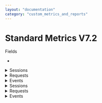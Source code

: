 ```yaml
---
layout: "documentation"
category: "custom_metrics_and_reports"
---
```

                            



Standard Metrics V7.2
=====================

Fields

*   
<details close markdown="block"><summary>Sessions</summary>
    
    1.  Session Application Name - Name of the application.
    2.  Session Application Type - The type of the application. For example, Native and SPA.
    3.  Session Channel - The type of application channel. For example, Mobile and Tablet.
    4.  Session Device Model - The model type of client device.
    5.  Session DeviceID - Unique ID of the device for the application.
    6.  Session Volt MX User ID - User ID of the end user using the app. Value has to be set using the setUserID API in the application.
    7.  Session OS Version - The OS Version of the client device.
    8.  Session Platform - Application platform. For example, iOS and Android.
    9.  Session City - Obtained from IP for geolocation mapping. This field is not populated if this detail cannot be resolved from the IP address.
    10.  Session Country - Obtained from IP for geolocation mapping. This field is not populated if this detail cannot be resolved from the IP address.
    11.  Session Region - Obtained from IP for geolocation mapping. This field is not populated if this detail cannot be resolved from the IP address.
    12.  Session Zip - Obtained from IP for geolocation mapping. This field is not populated if this detail cannot be resolved from the IP address.
    13.  Session TimeStamp\_Local – Timestamp of the session in the local time zone. The local time zone is set in the user’s profile in Volt MX Foundry console.
    14.  Session TimeStamp\_UTC – Timestamp of the session init in UTC.
    15.  Session Error Message
    16.  Session Error Stack Trace – Stack trace of error. Applicable for event types Error/Crash if the same is available for the type of error/Crash.
    17.  Session Volt MX Foundry (Foundry) app name – application name provided on creation of an app in Volt MX Foundry console.
    18.  Session Volt MX Foundry (Foundry) app guid – application guid generated on the creation of an app in Volt MX Foundry console.
    19.  Session Remote IP
    20.  Session Integration service version header – Version of the integration service requested by application in the service request header.
    21.  Session Integration service version – Version of the integration service served by the application server for a service request.
    22.  Session SDK Type - If an app is built using Volt MX Foundry SDK this will indicate the type of SDK such as iOS and PhoneGap.
    23.  Session SDK Version - Version of the Volt MX Foundry SDK used in the client binary.
    24.  Session Service Group - Integration service name of the service request for applications defined from Volt MX Foundry console.
    25.  Session User Agent - User agent of the client device from a network call.
    

</details>
<details close markdown="block"><summary>Requests</summary>
    
    1.  Request Application Name - Name of the application.
    2.  Request Application Type - The type of the application. For example, Native and SPA.
    3.  Request Channel - The type of application channel. For example, Mobile and Tablet.
    4.  Request Device Model - The model type of client device.
    5.  Request DeviceID - Unique ID of the device for the application.
    6.  Request OS Version - The OS version of the client device.
    7.  Request Platform - Application platform. For example, iOS and Android.
    8.  Request Service ID
    9.  Request TimeStamp\_Local – Timestamp of the request in the local time zone. The local time zone is set in the user’s profile in Volt MX Foundry console.
    10.  Request TimeStamp\_UTC – Timestamp of the request in UTC.
    11.  Request City - Obtained from IP for geolocation mapping. This field is not populated if this detail cannot be resolved from the IP address.
    12.  Request Country - Obtained from IP for geolocation mapping. This field is not populated if this detail cannot be resolved from the IP address.
    13.  Request Region - Obtained from IP for geolocation mapping. This field is not populated if this detail cannot be resolved from the IP address.
    14.  Request Zip - Obtained from IP for geolocation mapping. This field is not populated if this detail cannot be resolved from the IP address.
    15.  Request Error Message – Contains any request message that is added by platform code or app developer to provide more info on error events.
    16.  Request Error Stack Trace – Stack trace of error. Applicable for event types Error/Crash if the same is available for the type of error/Crash.
    17.  Request SDK Type - If an app is built using Volt MX Foundry SDK this will indicate the type of SDK such as iOS and PhoneGap.
    18.  Request SDK Version - Version of the Volt MX Foundry SDK used in the client binary.
    19.  Request Volt MX Foundry (Foundry) app name– application name provided on creation of an app in Volt MX Foundry console.
    20.  Request Volt MX Foundry (Foundry) app guid – application guid generated on the creation of an app in Volt MX Foundry console.
    21.  Request Service Group - Integration service name of the service request for applications defined from Volt MX Foundry console.
    22.  Request FormID
    23.  Request Integration service version header – Version of the integration service requested by application in the service request header.
    24.  Request Integration service version – Version of the integration service served by the application server for a service request.
    25.  Request Object name – Name of the object that is mapped in the service request. Applicable for services with object mapping.
    26.  Request Object method – Type of the object method. For example, PUT and POST. Applicable for services with object mapping.
    27.  Request Volt MX User ID - User ID of the end user using the app. Value has to be set using the setUserID API in the application.
    28.  Request Remote IP
    29.  Request User Agent - User agent of the client device a network call.
    
</details>
<details close markdown="block"><summary>Events</summary>
    
    1.  Event Application Name - Name of the application.
    2.  Event Application Type - The type of the application. For example, Native and SPA.
    3.  Event Channel - The type of application channel. For example, Mobile and Tablet.
    4.  Event Platform - Application platform. For example, iOS and Android.
    5.  Event Device Model - The model type of client device.
    6.  Event User ID- Unique ID of the user.
    7.  Event DeviceID - Unique ID of the device for the application.
    8.  Event User Agent - User agent of the client device from a network call.
    9.  Event Application Version - Version of the application.
    10.  Event Plugin Version IDE - Plugin versions of Volt MX Iris Enterprise used for building the app. This will be populated only for Crash event type.
    11.  Event Plugin Version Platform - Plugin version of the platform (such as iOS plugin) used for building the app. This will be populated only for Crash event type.
    12.  Event SDK Type - If an app is built using Volt MX Foundry SDK this will indicate the type of SDK such as iOS and PhoneGap.
    13.  Event SDK Version - Version of the Volt MX Foundry SDK used in the client binary.
    14.  Event Type - Type of application event. For example, FormEntry and Gesture.
    15.  Event Sub Type - Event sub type of application event. Meaning of subtype depends on the event type. For FormEntry event subtype denotes form entered. For Gesture, it denotes the type of Gesture such as a double-click.
    16.  Event Form ID - Form ID of the form where the application event occurred.
    17.  Event Widget ID - Widget Id of the widget where the application event was triggered. Not applicable for events that do not involve a widget such as FormEntry and FormExit.
    18.  Event Flow Tag - Optional parameter that can be set by the developer via an API call to identify a flow. Helps in easy identification for data analysis.
    19.  Event Error Code - Error code if the event type is error and Exception code if the event type is an exception.
    20.  Event Error Message – Contains any event message that is added by platform code or app developer to provide more info on error events.
    21.  Event Error Crash Report – Crash Report from the device for event type Crash. Data is not symbolicated.
    22.  Event Custom Error Message – Contains any custom message that is added by platform code or app developer to provide more info on error events.
    23.  Event Error File – Application code file where the error occurred. Applicable for event types Error/Exception if the same is available for the type of error/exception.
    24.  Event Error Method – Application function call where the error occurred. Applicable for event types Error/Exception if the same is available for the type of error/exception.
    25.  Event Error Stack Trace – Stack trace of error. Applicable for event types Error/Crash if the same is available for the type of error/Crash.
    26.  Event Error Type – Type of error. For example, Error, Exception, and Crash.
    27.  Event Is Error – true if the event type is error/crash and false if the event type is an exception. Not applicable for other event types.
    28.  Event Response Status Code – Output status of the service response from the Volt MX Foundry server.
    29.  Event Meta Data – Any metadata sent as part of the events data. Typically this is applicable for event type error, exception, crash, and custom.
    30.  Event TimeStamp\_Local - Timestamp when the service request was received in the timestamp set in a user's profile in the manage cloud portal.
    31.  Event TimeStamp\_UTC - Timestamp of request in UTC.
    32.  Event Network Type - Mobile Network vs WiFi (networktype) - indicates the type of network during the time of the crash. Valid values are `mobilenetwork` and `WiFi`.
    
Measures

</details>
<details close markdown="block"><summary>Sessions</summary>
    
    1.  Session HTTP Response Code
    2.  Session Response Status Code
    3.  Session Session Key
    4.  Session Total Duration
    
</details>
<details close markdown="block"><summary>Requests</summary>
    
    1.  Request HTTP Response Code – HTTP code of the service response obtained by the device.
    2.  Request Response Status Code – Output status of the service response from the Volt MX Foundry server.
    3.  Request Session Key – Unique session identifier for application session data from session init call.
    4.  Request Total Duration \- Total time spent in Volt MX app services server for the service call, from the time request was received by the server until the response was sent back to the device. Total duration is equal to the sum of all the duration fields.
    5.  Request Internal Duration - Time spent by the service call in Volt MX App Services for internal processing.
    6.  Request PostProcessor Duration - Time spent by the service call in Volt MX app services in custom post-processing logic in the service.
    7.  Request PreProcessor Duration - Time spent by the service call in Volt MX app services in custom pre-processing logic in the service.
    8.  Request Parse Duration - Time spent by the service call in Volt MX app services in parsing the response from an external source.
    9.  Request External Duration - Time spent by the service call in Volt MX App Services for an external call from Volt MX Server to the backend.
    10.  Request Total Duration - Total time spent in Volt MX app services server for the service call, from the time request was received by the server until the response was sent back to the device. Total duration is equal to the sum of all the duration fields.
    11.  Request Response Status Code
    12.  Request HTTP Response Code – HTTP code of the service response obtained by the device.
    13.  Request Object mapping duration (request) – Time taken to map the object detail into service request by Volt MX app services.
    14.  Request Object mapping duration (response) – Time taken to map the object detail into service response by Volt MX app services.
    15.  Request Request\_Key
    16.  Request session\_key
    
</details>
<details close markdown="block"><summary>Events</summary>
    
    1.  Event Error Line – Line number in application code file where the error occurred. Applicable for event types error/exception.
    2.  Event HTTP Response Code – HTTP code of the service response obtained by the device.
    3.  Event Response Time – Response time as viewed by the client device. That is the time since the service request is sent from device to server and response obtained back in the device.
    4.  Event Session Key - Unique session identifier for the session in which the application event occurred.
    5.  Event Request Key
    6.  Event Disk Memory Free - indicate free memory in the internal disk in MB.
    7.  Event Disk Memory Total - indicates total memory in the internal disk in MB.
    8.  Event Sd Memory Free - indicates free memory available in SD card in MB.
    9.  Event Sd Memory Total - indicates battery level during the time of the crash. This will be a number indicator % available of battery.
    10.  Event Battery Charge Level - indicates battery level during the time of the crash. This will be a number indicator % available of battery.
    11.  Event Memory Usage – RAM - indicates the memory used when the app crashes.
    12.  Event CPU Usage - indicates the % of CPU being used at the time of the crash.
    13.  Event Form Duration - The amount of time spent in a particular Form in milliseconds.
    

> **Note:**  
*   Not all fields will have values for all scenarios. For example, the SD card is not relevant for iOS and those fields will be empty for iOS. Similarly, if some information is not obtained from a device during an error or crash, the same will reflect in the report.  
*   Similar data is sometimes made available for different types of data such as Events, Session, Service Requests, Error as data is stored in different tables for them and having different fields called out enables a more optimized query to run if only one type of network call is used in a custom report.  
*   All duration fields indicate time duration in milliseconds. 
*   To view only Custom Metrics service-related data for an application, add a pre-filter or filter while creating reports for Service ID equals "capturevoltmxcustommetrics."  

</details>

